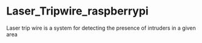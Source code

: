 # Laser_Tripwire_raspberrypi
Laser trip wire is a system for detecting the presence of intruders in a given area
